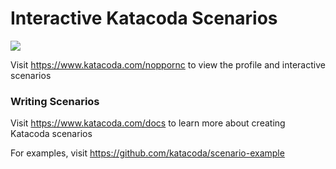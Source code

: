 # Interactive Katacoda Scenarios

[![](http://shields.katacoda.com/katacoda/noppornc/count.svg)](https://www.katacoda.com/noppornc "Get your profile on Katacoda.com")

Visit https://www.katacoda.com/noppornc to view the profile and interactive scenarios

### Writing Scenarios
Visit https://www.katacoda.com/docs to learn more about creating Katacoda scenarios

For examples, visit https://github.com/katacoda/scenario-example
